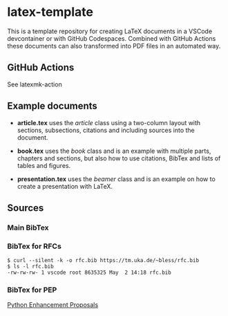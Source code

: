 # latex-template

This is a template repository for creating LaTeX documents in a VSCode devcontainer or with GitHub Codespaces. Combined with GitHub Actions these documents can also transformed into PDF files in an automated way.

## GitHub Actions

See latexmk-action

## Example documents

* **article.tex** uses the *article* class using a two-column layout with sections, subsections, citations and including sources into the document.

* **book.tex** uses the *book* class and is an example with multiple parts, chapters and sections, but also how to use citations, BibTex and lists of tables and figures.

* **presentation.tex** uses the *beamer* class and is an example on how to create a presentation with LaTeX.

## Sources

### Main BibTex

### BibTex for RFCs

```shell
$ curl --silent -k -o rfc.bib https://tm.uka.de/~bless/rfc.bib
$ ls -l rfc.bib
-rw-rw-rw- 1 vscode root 8635325 May  2 14:18 rfc.bib
```

### BibTex for PEP

[Python Enhancement Proposals](https://www.python.org/dev/peps/)
